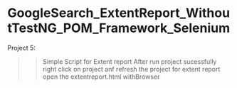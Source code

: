 # GoogleSearch_ExtentReport_WithoutTestNG_POM_Framework_Selenium
Project 5:
>>Simple Script for Extent report
After run project sucessfully right click on project anf refresh the project 
for extent report open the extentreport.html withBrowser
